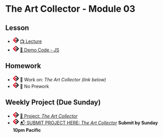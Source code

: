 # The Art Collector - Module 03

## Lesson
- ![FSA](/logo.png) [📺 Lecture](https://www.youtube.com/watch?v=y7vUXG-Ltzk&list=PL9NTD5QQdssXTarkBujHENSDgUVBIoFX8&index=35)
- ![FSA](/logo.png) [👾 Demo Code - JS](review.js)

## Homework
- ![FSA](/logo.png) 🔬 Work on: *The Art Collector (link below)*
- ![FSA](/logo.png) 📖 No Prework

## Weekly Project (Due Sunday)
- ![FSA](/logo.png) [🔬 Project: *The Art Collector*](https://learn.fullstackacademy.com/workshop/5e7ced45fdcff90004c0b4e1/content/5e7ced45fdcff90004c0b4f3/text)
- ![FSA](/logo.png) [📬 SUBMIT PROJECT HERE: *The Art Collector*](https://forms.gle/HaNPU9o5ShqGcQBL8) __Submit by Sunday 10pm Pacific__
